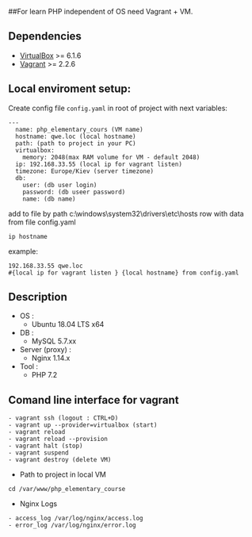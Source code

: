 ##For learn PHP independent of OS need Vagrant + VM.
## Dependencies
- [VirtualBox](https://www.virtualbox.org/wiki/Downloads) >= 6.1.6
- [Vagrant](https://www.vagrantup.com/downloads.html) >= 2.2.6
## Local enviroment setup:
Create config file ``config.yaml`` in root of project with next variables:
````
---
  name: php_elementary_cours (VM name)
  hostname: qwe.loc (local hostname)
  path: (path to project in your PC)
  virtualbox:
    memory: 2048(max RAM volume for VM - default 2048)
  ip: 192.168.33.55 (local ip for vagrant listen)
  timezone: Europe/Kiev (server timezone)
  db:
    user: (db user login)
    password: (db useer password)
    name: (db name)
````
add to file by path c:\windows\system32\drivers\etc\hosts
row with data from file config.yaml
````
ip hostname
````
example:
````
192.168.33.55 qwe.loc
#{local ip for vagrant listen } {local hostname} from config.yaml
````

## Description
- OS :
	- Ubuntu 18.04 LTS x64
- DB :
	- MySQL 5.7.xx
- Server (proxy) :
	- Nginx 1.14.x
- Tool :
    - PHP 7.2

## Comand line interface for vagrant
````
- vagrant ssh (logout : CTRL+D)
- vagrant up --provider=virtualbox (start)
- vagrant reload
- vagrant reload --provision
- vagrant halt (stop)
- vagrant suspend
- vagrant destroy (delete VM)
````
- Path to project in local VM
```
cd /var/www/php_elementary_course
```
- Nginx Logs
````
- access_log /var/log/nginx/access.log
- error_log /var/log/nginx/error.log
````